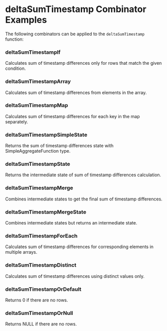 # deltaSumTimestamp Combinator Examples

The following combinators can be applied to the `deltaSumTimestamp` function:

### deltaSumTimestampIf
Calculates sum of timestamp differences only for rows that match the given condition.

### deltaSumTimestampArray
Calculates sum of timestamp differences from elements in the array.

### deltaSumTimestampMap
Calculates sum of timestamp differences for each key in the map separately.

### deltaSumTimestampSimpleState
Returns the sum of timestamp differences state with SimpleAggregateFunction type.

### deltaSumTimestampState
Returns the intermediate state of sum of timestamp differences calculation.

### deltaSumTimestampMerge
Combines intermediate states to get the final sum of timestamp differences.

### deltaSumTimestampMergeState
Combines intermediate states but returns an intermediate state.

### deltaSumTimestampForEach
Calculates sum of timestamp differences for corresponding elements in multiple arrays.

### deltaSumTimestampDistinct
Calculates sum of timestamp differences using distinct values only.

### deltaSumTimestampOrDefault
Returns 0 if there are no rows.

### deltaSumTimestampOrNull
Returns NULL if there are no rows. 